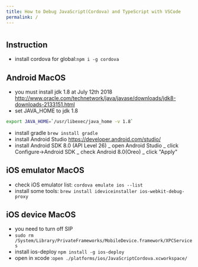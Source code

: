 ```yaml
---
title: How to Debug JavaScript(Cordova) and TypeScript with VSCode
permalink: /
---
```


#

## Instruction

- install cordova for global:`npm i -g cordova`

## Android MacOS

- you must install jdk 1.8 at July 12th 2018 http://www.oracle.com/technetwork/java/javase/downloads/jdk8-downloads-2133151.html
- set JAVA_HOME to jdk 1.8

```bash
export JAVA_HOME=`/usr/libexec/java_home -v 1.8`
```

- install gradle `brew install gradle`
- install Android Studio https://developer.android.com/studio/
- install Android SDK 8.0 (API Level 26)
  _ open Android Studio
  _ click Configure->Android SDK
  _ check Android 8.0(Oreo)
  _ click "Apply"

## iOS emulator MacOS

- check iOS emulator list: `cordova emulate ios --list`
- install some tools: `brew install ideviceinstaller ios-webkit-debug-proxy`

## iOS device MacOS

- you need to turn off SIP
- `sudo rm /System/Library/PrivateFrameworks/MobileDevice.framework/XPCServices`
- install ios-deploy `npm install -g ios-deploy`
- open in xcode :`open ./platforms/ios/JavaScriptCordova.xcworkspace/`
